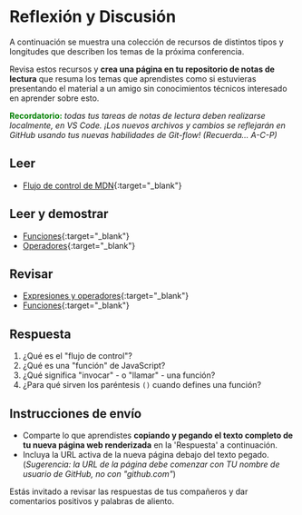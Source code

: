 # Reflexión y Discusión

A continuación se muestra una colección de recursos de distintos tipos y longitudes que describen los temas de la próxima conferencia.

Revisa estos recursos y **crea una página en tu repositorio de notas de lectura** que resuma los temas que aprendistes como si estuvieras presentando el material a un amigo sin conocimientos técnicos interesado en aprender sobre esto.

<strong style="color: green">Recordatorio:</strong> *todas tus tareas de notas de lectura deben realizarse localmente, en VS Code. ¡Los nuevos archivos y cambios se reflejarán en GitHub usando tus nuevas habilidades de Git-flow! (Recuerda... A-C-P)*

## Leer

* [Flujo de control de MDN](https://developer.mozilla.org/en-US/docs/Glossary/Control_flow){:target="_blank"}

## Leer y demostrar

* [Funciones](https://www.w3schools.com/js/js_functions.asp){:target="_blank"}
* [Operadores](https://www.w3schools.com/js/js_operators.asp){:target="_blank"}

## Revisar 

* [Expresiones y operadores](https://developer.mozilla.org/en-US/docs/Web/JavaScript/Guide/Expressions_and_Operators){:target="_blank"}
* [Funciones](https://developer.mozilla.org/en-US/docs/Web/JavaScript/Guide/Functions){:target="_blank"}

## Respuesta

1. ¿Qué es el "flujo de control"?
2. ¿Qué es una "función" de JavaScript?
3. ¿Qué significa "invocar" - o "llamar" - una función?
4. ¿Para qué sirven los paréntesis `()` cuando defines una función?

## Instrucciones de envío

* Comparte lo que aprendistes **copiando y pegando el texto completo de tu nueva página web renderizada** en la 'Respuesta' a continuación.
* Incluya la URL activa de la nueva página debajo del texto pegado. (*Sugerencia: la URL de la página debe comenzar con TU nombre de usuario de GitHub, no con "github.com"*)

Estás invitado a revisar las respuestas de tus compañeros y dar comentarios positivos y palabras de aliento.
